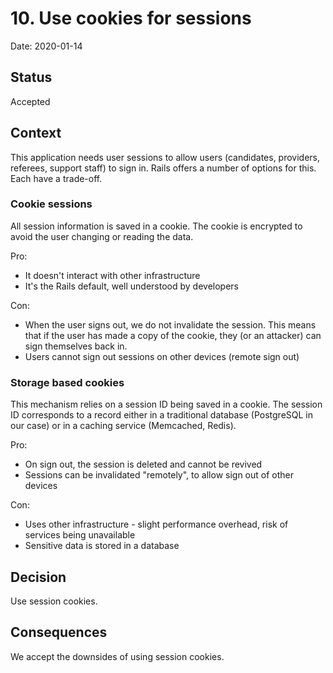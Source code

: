 # 10. Use cookies for sessions

Date: 2020-01-14

## Status

Accepted

## Context

This application needs user sessions to allow users (candidates, providers, referees, support staff) to sign in. Rails offers a number of options for this. Each have a trade-off.

### Cookie sessions

All session information is saved in a cookie. The cookie is encrypted to avoid the user changing or reading the data.

Pro:

- It doesn't interact with other infrastructure
- It's the Rails default, well understood by developers

Con:

- When the user signs out, we do not invalidate the session. This means that if the user has made a copy of the cookie, they (or an attacker) can sign themselves back in.
- Users cannot sign out sessions on other devices (remote sign out)

### Storage based cookies

This mechanism relies on a session ID being saved in a cookie. The session ID corresponds to a record either in a traditional database (PostgreSQL in our case) or in a caching service (Memcached, Redis).

Pro:

- On sign out, the session is deleted and cannot be revived
- Sessions can be invalidated "remotely", to allow sign out of other devices

Con:

- Uses other infrastructure - slight performance overhead, risk of services being unavailable
- Sensitive data is stored in a database

## Decision

Use session cookies.

## Consequences

We accept the downsides of using session cookies.
